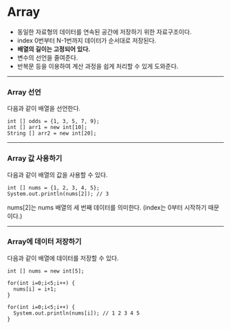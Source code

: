 # Array
- 동일한 자료형의 데이터를 연속된 공간에 저장하기 위한 자료구조이다.
- index 0번부터 N-1번까지 데이터가 순서대로 저장된다.
- **배열의 길이는 고정되어 있다.**
- 변수의 선언을 줄여준다.
- 반복문 등을 이용하여 계산 과정을 쉽게 처리할 수 있게 도와준다.
***
### Array 선언
다음과 같이 배열을 선언한다.
```
int [] odds = {1, 3, 5, 7, 9};
int [] arr1 = new int[10];
String [] arr2 = new int[20];
```
***
### Array 값 사용하기
다음과 같이 배열의 값을 사용할 수 있다.
```
int [] nums = {1, 2, 3, 4, 5};
System.out.println(nums[2]); // 3
```
nums[2]는 nums 배열의 세 번째 데이터를 의미한다. (index는 0부터 시작하기 때문이다.)
***
### Array에 데이터 저장하기
다음과 같이 배열에 데이터를 저장할 수 있다.
```
int [] nums = new int[5];

for(int i=0;i<5;i++) {
  nums[i] = i+1;
}

for(int i=0;i<5;i++) {
  System.out.println(nums[i]); // 1 2 3 4 5
}
```
